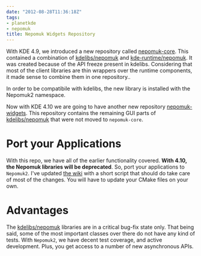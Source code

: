 ```yaml
---
date: "2012-08-28T11:36:18Z"
tags:
- planetkde
- nepomuk
title: Nepomuk Widgets Repository
---
```


With KDE 4.9, we introduced a new repository called [nepomuk-core][].
This contained a combination of [kdelibs/nepomuk][] and
[kde-runtime/nepomuk][]. It was created because of the API freeze
present in kdelibs. Considering that most of the client libraries are
thin wrappers over the runtime components, it made sense to combine them
in one repository..

In order to be compatibile with kdelibs, the new library is installed
with the Nepomuk2 namespace.

Now with KDE 4.10 we are going to have another new repository
[nepomuk-widgets][]. This repository contains the remaining GUI parts of
[kdelibs/nepomuk][] that were not moved to `nepomuk-core`.

Port your Applications
======================

With this repo, we have all of the earlier functionality covered. **With
4.10, the Nepomuk libraries will be deprecated**. So, port your
applications to `Nepomuk2`. I've updated [the wiki][] with a short
script that should do take care of most of the changes. You will have to
update your CMake files on your own.

Advantages
==========

The [kdelibs/nepomuk][] libraries are in a critical bug-fix state only.
That being said, some of the most important classes over there do not
have any kind of tests. With `Nepomuk2`, we have decent test coverage,
and active development. Plus, you get access to a number of new
asynchronous APIs.

  [nepomuk-core]: https://projects.kde.org/projects/kde/kdelibs/nepomuk-core
  [kdelibs/nepomuk]: https://projects.kde.org/projects/kde/kdelibs/repository/revisions/master/show/nepomuk
  [kde-runtime/nepomuk]: https://projects.kde.org/projects/kde/kde-runtime/repository/revisions/master/show/nepomuk
  [nepomuk-widgets]: https://projects.kde.org/projects/kde/kdelibs/nepomuk-widgets
  [the wiki]: http://techbase.kde.org/Projects/Nepomuk/Nepomuk2Port